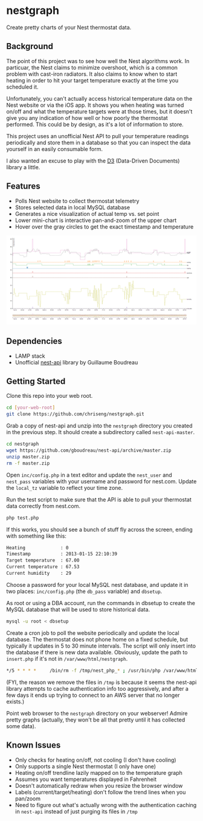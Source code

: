 # nestgraph

Create pretty charts of your Nest thermostat data.

## Background

The point of this project was to see how well the Nest algorithms work. In particuar, the Nest claims to minimize overshoot, which is a common problem with cast-iron radiators. It also claims to know when to start heating in order to hit your target temperature exactly at the time you scheduled it.  

Unfortunately, you can't actually access historical temperature data on the Nest website or via the iOS app. It shows you when heating was turned on/off and what the temperature targets were at those times, but it doesn't give you any indication of how well or how poorly the thermostat performed. This could be by design, as it's a lot of information to store.  

This project uses an unofficial Nest API to pull your temperature readings periodically and store them in a database so that you can inspect the data yourself in an easily consumable form.

I also wanted an excuse to play with the [D3](http://d3js.org) (Data-Driven Documents) library a little.

## Features

* Polls Nest website to collect thermostat telemetry
* Stores selected data in local MySQL database
* Generates a nice visualization of actual temp vs. set point
* Lower mini-chart is interactive pan-and-zoom of the upper chart
* Hover over the gray circles to get the exact timestamp and temperature

![nestgraph screenshot](https://github.com/DeFlanko/nestgraph/raw/master/nestgraph.png)

## Dependencies

* LAMP stack
* Unofficial [nest-api](https://github.com/gboudreau/nest-api) library by Guillaume Boudreau

## Getting Started

Clone this repo into your web root.

```bash
cd [your-web-root]
git clone https://github.com/chriseng/nestgraph.git
```

Grab a copy of nest-api and unzip into the ```nestgraph``` directory you created in the previous step. It should create a subdirectory called ```nest-api-master```.

```bash
cd nestgraph
wget https://github.com/gboudreau/nest-api/archive/master.zip
unzip master.zip
rm -f master.zip
```
Open ```inc/config.php``` in a text editor and update the ```nest_user``` and ```nest_pass``` variables with your username and password for nest.com.  Update the ```local_tz``` variable to reflect your time zone.

Run the test script to make sure that the API is able to pull your thermostat data correctly from nest.com.

```bash
php test.php
```

If this works, you should see a bunch of stuff fly across the screen, ending with something like this:

```bash
Heating             : 0
Timestamp           : 2013-01-15 22:10:39
Target temperature  : 67.00
Current temperature : 67.53
Current humidity    : 29
```

Choose a password for your local MySQL nest database, and update it in two places: ```inc/config.php``` (the ```db_pass``` variable) and ```dbsetup```.

As root or using a DBA account, run the commands in dbsetup to create the MySQL database that will be used to store historical data.

```bash
mysql -u root < dbsetup
```

Create a cron job to poll the website periodically and update the local database. The thermostat does not phone home on a fixed schedule, but typically it updates in 5 to 30 minute intervals. The script will only insert into the database if there is new data available. Obviously, update the path to ```insert.php``` if it's not in ```/var/www/html/nestgraph```.

```bash
*/5 * * * *     /bin/rm -f /tmp/nest_php_* ; /usr/bin/php /var/www/html/nestgraph/insert.php > /dev/null
```
(FYI, the reason we remove the files in ```/tmp``` is because it seems the nest-api library attempts to cache authentication info too aggressively, and after a few days it ends up trying to connect to an AWS server that no longer exists.)

Point web browser to the ```nestgraph``` directory on your webserver!  Admire pretty graphs (actually, they won't be all that pretty until it has collected some data).


## Known Issues

* Only checks for heating on/off, not cooling (I don't have cooling)
* Only supports a single Nest thermostat (I only have one)
* Heating on/off trendline lazily mapped on to the temperature graph
* Assumes you want temperatures displayed in Fahrenheit
* Doesn't automatically redraw when you resize the browser window
* Labels (current/target/heating) don't follow the trend lines when you pan/zoom
* Need to figure out what's actually wrong with the authentication caching in ```nest-api``` instead of just purging its files in ```/tmp```

